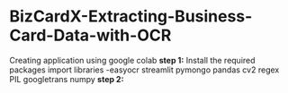 # BizCardX-Extracting-Business-Card-Data-with-OCR
  Creating application using google colab
**step 1:**
  Install the required packages
  import libraries
    -easyocr
    streamlit
    pymongo
    pandas
    cv2
    regex
    PIL
    googletrans
    numpy
**step 2:**  
  
  
